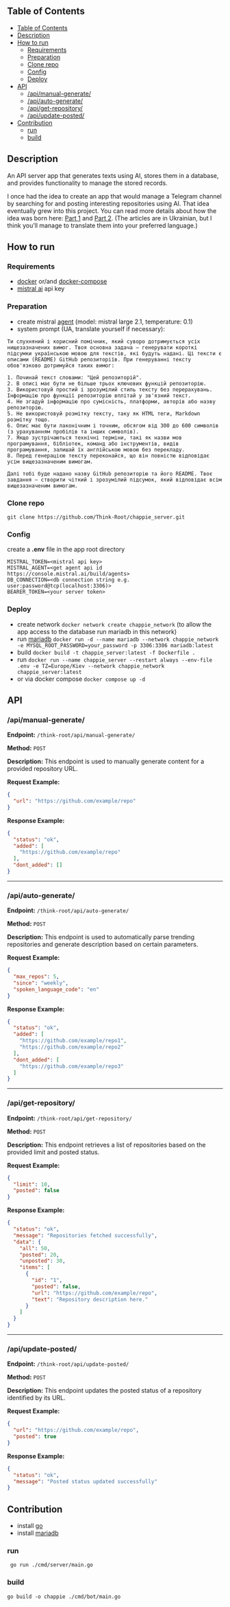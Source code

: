 ## Table of Contents
- [Table of Contents](#table-of-contents)
- [Description](#description)
- [How to run](#how-to-run)
  - [Requirements](#requirements)
  - [Preparation](#preparation)
  - [Clone repo](#clone-repo)
  - [Config](#config)
  - [Deploy](#deploy)
- [API](#api)
  - [/api/manual-generate/](#apimanual-generate)
  - [/api/auto-generate/](#apiauto-generate)
  - [/api/get-repository/](#apiget-repository)
  - [/api/update-posted/](#apiupdate-posted)
- [Contribution](#contribution)
  - [run](#run)
  - [build](#build)

## Description

An API server app that generates texts using AI, stores them in a database, and provides functionality to manage the stored records.

I once had the idea to create an app that would manage a Telegram channel by searching for and posting interesting repositories using AI. That idea eventually grew into this project. You can read more details about how the idea was born here: [Part 1](https://drukarnia.com.ua/articles/yak-chatgpt-vede-za-mene-kanal-v-telegram-i-u-nogo-ce-maizhe-vikhodit-chastina-1-VywRW) and [Part 2](https://drukarnia.com.ua/articles/yak-chatgpt-vede-za-mene-kanal-v-telegram-i-u-nogo-ce-maizhe-vikhodit-chastina-2-X9Yjz). (The articles are in Ukrainian, but I think you’ll manage to translate them into your preferred language.)

## How to run

### Requirements
- [docker](https://docs.docker.com/engine/install/) or/and [docker-compose](https://docs.docker.com/compose/install/)
- [mistral ai](https://console.mistral.ai/api-keys/) api key

### Preparation

- create mistral [agent](https://console.mistral.ai/build/agents) (model: mistral large 2.1, temperature: 0.1)
- system prompt (UA, translate yourself if necessary):

```text
Ти слухняний і корисний помічник, який суворо дотримується усіх нищезазначених вимог. Твоя основна задача — генерувати короткі підсумки українською мовою для текстів, які будуть надані. Ці тексти є описами (README) GitHub репозиторіїв. При генеруванні тексту обов'язково дотримуйся таких вимог:

1. Починай текст словами: "Цей репозиторій".  
2. В описі має бути не більше трьох ключових функцій репозиторію.  
3. Використовуй простий і зрозумілий стиль тексту без перерахувань. Інформацію про функції репозиторію вплітай у зв'язний текст.  
4. Не згадуй інформацію про сумісність, платформи, авторів або назву репозиторію.  
5. Не використовуй розмітку тексту, таку як HTML теги, Markdown розмітку тощо.  
6. Опис має бути лаконічним і точним, обсягом від 300 до 600 символів (з урахуванням пробілів та інших символів).  
7. Якщо зустрічаються технічні терміни, такі як назви мов програмування, бібліотек, команд або інструментів, видів програмування, залишай їх англійською мовою без перекладу.  
8. Перед генерацією тексту переконайся, що він повністю відповідає усім вищезазначеним вимогам.  

Далі тобі буде надано назву GitHub репозиторію та його README. Твоє завдання — створити чіткий і зрозумілий підсумок, який відповідає всім вищезазначеним вимогам.
```

### Clone repo
```shell
git clone https://github.com/Think-Root/chappie_server.git
```

### Config
create a **.env** file in the app root directory

```properties
MISTRAL_TOKEN=<mistral api key>
MISTRAL_AGENT=<get agent api id https://console.mistral.ai/build/agents>
DB_CONNECTION=<db connection string e.g. user:password@tcp(localhost:3306)>
BEARER_TOKEN=<your server token>
```

### Deploy
- create network `docker network create chappie_network` (to allow the app access to the database run mariadb in this network)
- run [mariadb](https://hub.docker.com/_/mariadb) `docker run -d --name mariadb --network chappie_network -e MYSQL_ROOT_PASSWORD=your_password -p 3306:3306 mariadb:latest`
- build `docker build -t chappie_server:latest -f Dockerfile .`
- run `docker run --name chappie_server --restart always --env-file .env -e TZ=Europe/Kiev --network chappie_network chappie_server:latest`
- or via docker compose `docker compose up -d`


## API

### /api/manual-generate/

**Endpoint:** `/think-root/api/manual-generate/`

**Method:** `POST`

**Description:** This endpoint is used to manually generate content for a provided repository URL.

**Request Example:**
```json
{
  "url": "https://github.com/example/repo"
}
```

**Response Example:**
```json
{
  "status": "ok",
  "added": [
    "https://github.com/example/repo"
  ],
  "dont_added": []
}
```

---

### /api/auto-generate/

**Endpoint:** `/think-root/api/auto-generate/`

**Method:** `POST`

**Description:** This endpoint is used to automatically parse trending repositories and generate description based on certain parameters.

**Request Example:**
```json
{
  "max_repos": 5,
  "since": "weekly",
  "spoken_language_code": "en"
}
```

**Response Example:**
```json
{
  "status": "ok",
  "added": [
    "https://github.com/example/repo1",
    "https://github.com/example/repo2"
  ],
  "dont_added": [
    "https://github.com/example/repo3"
  ]
}
```

---

### /api/get-repository/

**Endpoint:** `/think-root/api/get-repository/`

**Method:** `POST`

**Description:** This endpoint retrieves a list of repositories based on the provided limit and posted status.

**Request Example:**
```json
{
  "limit": 10,
  "posted": false
}
```

**Response Example:**
```json
{
  "status": "ok",
  "message": "Repositories fetched successfully",
  "data": {
    "all": 50,
    "posted": 20,
    "unposted": 30,
    "items": [
      {
        "id": "1",
        "posted": false,
        "url": "https://github.com/example/repo",
        "text": "Repository description here."
      }
    ]
  }
}
```

---

### /api/update-posted/

**Endpoint:** `/think-root/api/update-posted/`

**Method:** `POST`

**Description:** This endpoint updates the posted status of a repository identified by its URL.

**Request Example:**
```json
{
  "url": "https://github.com/example/repo",
  "posted": true
}
```

**Response Example:**
```json
{
  "status": "ok",
  "message": "Posted status updated successfully"
}
```

## Contribution

- install [go](https://go.dev/dl/)
- install [mariadb](https://mariadb.org/download/)

### run
```shell
 go run ./cmd/server/main.go  
```

### build
```shell
go build -o chappie ./cmd/bot/main.go
```

